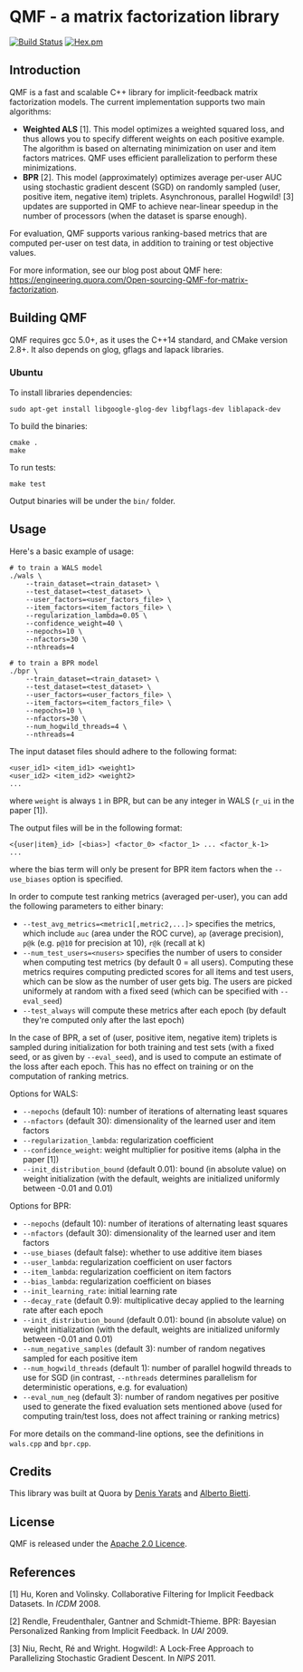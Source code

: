# QMF - a matrix factorization library

[![Build Status](https://travis-ci.org/quora/qmf.svg?branch=master)](https://travis-ci.org/quora/qmf)
[![Hex.pm](https://img.shields.io/hexpm/l/plug.svg)](LICENSE)

## Introduction

QMF is a fast and scalable C++ library for implicit-feedback matrix factorization models. The current implementation supports two main algorithms:

* **Weighted ALS** [1]. This model optimizes a weighted squared loss, and thus allows you to specify different weights on each positive example. The algorithm is based on alternating minimization on user and item factors matrices. QMF uses efficient parallelization to perform these minimizations.
* **BPR** [2]. This model (approximately) optimizes average per-user AUC using stochastic gradient descent (SGD) on randomly sampled (user, positive item, negative item) triplets. Asynchronous, parallel Hogwild! [3] updates are supported in QMF to achieve near-linear speedup in the number of processors (when the dataset is sparse enough).

For evaluation, QMF supports various ranking-based metrics that are computed per-user on test data, in addition to training or test objective values.

For more information, see our blog post about QMF here: https://engineering.quora.com/Open-sourcing-QMF-for-matrix-factorization.

## Building QMF

QMF requires gcc 5.0+, as it uses the C++14 standard, and CMake version 2.8+. It also depends on glog, gflags and lapack libraries.

### Ubuntu

To install libraries dependencies:
```
sudo apt-get install libgoogle-glog-dev libgflags-dev liblapack-dev
```

To build the binaries:
```
cmake .
make
```
To run tests:

```
make test
```

Output binaries will be under the `bin/` folder.

## Usage

Here's a basic example of usage:
```
# to train a WALS model
./wals \
    --train_dataset=<train_dataset> \
    --test_dataset=<test_dataset> \
    --user_factors=<user_factors_file> \
    --item_factors=<item_factors_file> \
    --regularization_lambda=0.05 \
    --confidence_weight=40 \
    --nepochs=10 \
    --nfactors=30 \
    --nthreads=4

# to train a BPR model
./bpr \
    --train_dataset=<train_dataset> \
    --test_dataset=<test_dataset> \
    --user_factors=<user_factors_file> \
    --item_factors=<item_factors_file> \
    --nepochs=10 \
    --nfactors=30 \
    --num_hogwild_threads=4 \
    --nthreads=4
```
The input dataset files should adhere to the following format:
```
<user_id1> <item_id1> <weight1>
<user_id2> <item_id2> <weight2>
...
```
where `weight` is always `1` in BPR, but can be any integer in WALS (`r_ui` in the paper [1]).

The output files will be in the following format:
```
<{user|item}_id> [<bias>] <factor_0> <factor_1> ... <factor_k-1>
...
```
where the bias term will only be present for BPR item factors when the `--use_biases` option is specified.

In order to compute test ranking metrics (averaged per-user), you can add the following parameters to either binary:
* `--test_avg_metrics=<metric1[,metric2,...]>` specifies the metrics, which include `auc` (area under the ROC curve), `ap` (average precision), `p@k` (e.g. `p@10` for precision at 10), `r@k` (recall at k)
* `--num_test_users=<nusers>` specifies the number of users to consider when computing test metrics (by default 0 = all users). Computing these metrics requires computing predicted scores for all items and test users, which can be slow as the number of user gets big. The users are picked uniformely at random with a fixed seed (which can be specified with `--eval_seed`)
* `--test_always` will compute these metrics after each epoch (by default they're computed only after the last epoch)

In the case of BPR, a set of (user, positive item, negative item) triplets is sampled during initialization for both training and test sets (with a fixed seed, or as given by `--eval_seed`), and is used to compute an estimate of the loss after each epoch. This has no effect on training or on the computation of ranking metrics.

Options for WALS:
* `--nepochs` (default 10): number of iterations of alternating least squares
* `--nfactors` (default 30): dimensionality of the learned user and item factors
* `--regularization_lambda`: regularization coefficient
* `--confidence_weight`: weight multiplier for positive items (alpha in the paper [1])
* `--init_distribution_bound` (default 0.01): bound (in absolute value) on weight initialization (with the default, weights are initialized uniformly between -0.01 and 0.01)

Options for BPR:
* `--nepochs` (default 10): number of iterations of alternating least squares
* `--nfactors` (default 30): dimensionality of the learned user and item factors
* `--use_biases` (default false): whether to use additive item biases
* `--user_lambda`: regularization coefficient on user factors
* `--item_lambda`: regularization coefficient on item factors
* `--bias_lambda`: regularization coefficient on biases
* `--init_learning_rate`: initial learning rate
* `--decay_rate` (default 0.9): multiplicative decay applied to the learning rate after each epoch
* `--init_distribution_bound` (default 0.01): bound (in absolute value) on weight initialization (with the default, weights are initialized uniformly between -0.01 and 0.01)
* `--num_negative_samples` (default 3): number of random negatives sampled for each positive item
* `--num_hogwild_threads` (default 1): number of parallel hogwild threads to use for SGD (in contrast, `--nthreads` determines parallelism for deterministic operations, e.g. for evaluation)
* `--eval_num_neg` (default 3): number of random negatives per positive used to generate the fixed evaluation sets mentioned above (used for computing train/test loss, does not affect training or ranking metrics)

For more details on the command-line options, see the definitions in `wals.cpp` and `bpr.cpp`.

## Credits

This library was built at Quora by [Denis Yarats](https://github.com/1nadequacy) and [Alberto Bietti](https://github.com/albietz).

## License
QMF is released under the [Apache 2.0 Licence](https://github.com/quora/qmf/blob/master/LICENSE).

## References

[1] Hu, Koren and Volinsky. Collaborative Filtering for Implicit Feedback Datasets. In *ICDM* 2008.

[2] Rendle, Freudenthaler, Gantner and Schmidt-Thieme. BPR: Bayesian Personalized Ranking from Implicit Feedback. In *UAI* 2009.

[3] Niu, Recht, Ré and Wright. Hogwild!: A Lock-Free Approach to Parallelizing Stochastic Gradient Descent. In *NIPS* 2011.
